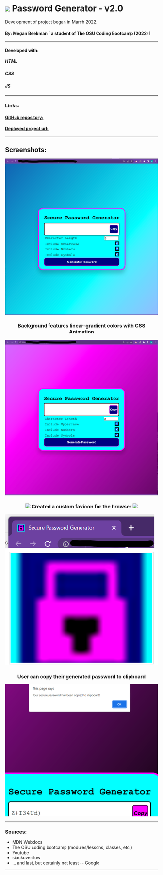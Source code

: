 # <img src="./assets/images/favicon_pink-lock.ico"> Password Generator - v2.0
Development of project began in March 2022.<br> 
#### By: Megan Beekman [ a student of The OSU Coding Bootcamp (2022) ]<br>
---------------------------------------------------------
#### Developed with:<br>
##### HTML<br>
##### CSS<br>
##### JS<br>
----------------------------------------------------------
### Links:
#### [GitHub repository: ](https://github.com/meganbeek98/password-generator.git) <br>
#### [Deployed project url: ]() <br>
----------------------------------------------------------
## Screenshots:
<img src="./Develop/images/screenshot-blueBG.png">
<br>

###  <p align="center"> Background features linear-gradient colors with CSS Animation </p>
<img src="./assets/images/screenshot-pinkBG.png">
<br>

### <p align="center"><img src="./assets/images/favicon_pink-lock.ico"> Created a custom favicon for the browser <img src="./assets/images/favicon_pink-lock.ico"> </p>

<img src="./assets/images/screenshot-favicon-in-browser.png">
<img src="./assets/images/screenshot-favicon.png">
<br>

### <p align="center"> User can copy their generated password to clipboard </p>
<img src="./assets/images/screenshot-copybtn.png">

-----------------------------------------------------------
### Sources:
- MDN Webdocs
- The OSU coding bootcamp (modules/lessons, classes, etc.)
- Youtube
- stackoverflow
- ... and last, but certainly not least -- Google

------------------------------------------------------------
